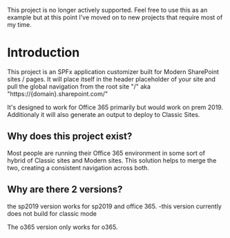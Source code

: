 This project is no longer actively supported. Feel free to use this as an example but at this point I've moved on to new projects that require most of my time. 

# Introduction
This project is an SPFx application customizer built for Modern SharePoint sites / pages. It will place itself in the header placeholder of your site and pull the global navigation from the root site "/" aka "https://{domain}.sharepoint.com/" 

It's designed to work for Office 365 primarily but would work on prem 2019. Additionaly it will also generate an output to deploy to Classic Sites. 

## Why does this project exist? 
Most people are running their Office 365 environment in some sort of hybrid of Classic sites and Modern sites. This solution helps to merge the two, creating a consistent navigation across both. 

## Why are there 2 versions?
the sp2019 version works for sp2019 and office 365.
-this version currently does not build for classic mode

The o365 version only works for o365.
